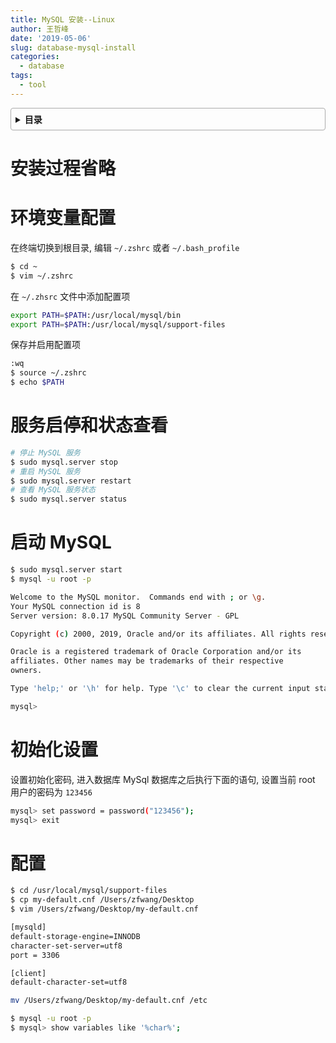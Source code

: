 ```yaml
---
title: MySQL 安装--Linux
author: 王哲峰
date: '2019-05-06'
slug: database-mysql-install
categories:
  - database
tags:
  - tool
---
```


<style>
details {
    border: 1px solid #aaa;
    border-radius: 4px;
    padding: .5em .5em 0;
}
summary {
    font-weight: bold;
    margin: -.5em -.5em 0;
    padding: .5em;
}
details[open] {
    padding: .5em;
}
details[open] summary {
    border-bottom: 1px solid #aaa;
    margin-bottom: .5em;
}
</style>

<details><summary>目录</summary><p>

- [安装过程省略](#安装过程省略)
- [环境变量配置](#环境变量配置)
- [服务启停和状态查看](#服务启停和状态查看)
- [启动 MySQL](#启动-mysql)
- [初始化设置](#初始化设置)
- [配置](#配置)
</p></details><p></p>


# 安装过程省略

# 环境变量配置

在终端切换到根目录, 编辑 `~/.zshrc` 或者 `~/.bash_profile`

```bash
$ cd ~
$ vim ~/.zshrc
```

在 `~/.zhsrc` 文件中添加配置项

```bash
export PATH=$PATH:/usr/local/mysql/bin
export PATH=$PATH:/usr/local/mysql/support-files
```

保存并启用配置项

```bash
:wq
$ source ~/.zshrc
$ echo $PATH
```

# 服务启停和状态查看

```bash
# 停止 MySQL 服务
$ sudo mysql.server stop
# 重启 MySQL 服务
$ sudo mysql.server restart
# 查看 MySQL 服务状态
$ sudo mysql.server status
```

# 启动 MySQL

```bash
$ sudo mysql.server start
$ mysql -u root -p
```

```bash
Welcome to the MySQL monitor.  Commands end with ; or \g.
Your MySQL connection id is 8
Server version: 8.0.17 MySQL Community Server - GPL

Copyright (c) 2000, 2019, Oracle and/or its affiliates. All rights reserved.

Oracle is a registered trademark of Oracle Corporation and/or its
affiliates. Other names may be trademarks of their respective
owners.

Type 'help;' or '\h' for help. Type '\c' to clear the current input statement.

mysql>
```

# 初始化设置

设置初始化密码, 进入数据库 MySql 数据库之后执行下面的语句, 
设置当前 root 用户的密码为 `123456`

```bash
mysql> set password = password("123456");
mysql> exit
```

# 配置

```bash
$ cd /usr/local/mysql/support-files
$ cp my-default.cnf /Users/zfwang/Desktop
$ vim /Users/zfwang/Desktop/my-default.cnf

[mysqld]
default-storage-engine=INNODB
character-set-server=utf8
port = 3306

[client]
default-character-set=utf8

mv /Users/zfwang/Desktop/my-default.cnf /etc
```

```bash
$ mysql -u root -p
$ mysql> show variables like '%char%';
```